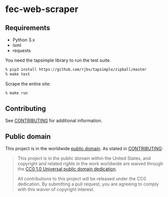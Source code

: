 # fec-web-scraper

## Requirements

* Python 3.x
* lxml
* requests

You need the tapsimple library to run the test suite.

```bash
% pip3 install https://github.com/rjbs/tapsimple/zipball/master
% make test
```

Scrape the entire site:

```bash
% make run
```

## Contributing

See [CONTRIBUTING](CONTRIBUTING.md) for additional information.

## Public domain

This project is in the worldwide [public domain](LICENSE.md). As stated in [CONTRIBUTING](CONTRIBUTING.md):

> This project is in the public domain within the United States, and copyright and related rights in the work worldwide are waived through the [CC0 1.0 Universal public domain dedication](https://creativecommons.org/publicdomain/zero/1.0/).
>
> All contributions to this project will be released under the CC0 dedication. By submitting a pull request, you are agreeing to comply with this waiver of copyright interest.
